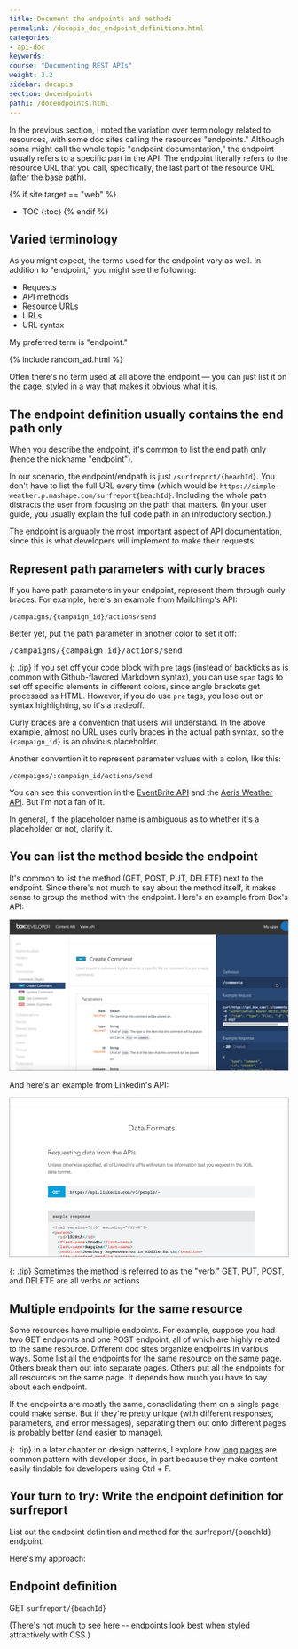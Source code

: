 ```yaml
---
title: Document the endpoints and methods
permalink: /docapis_doc_endpoint_definitions.html
categories:
- api-doc
keywords:
course: "Documenting REST APIs"
weight: 3.2
sidebar: docapis
section: docendpoints 
path1: /docendpoints.html
---
```


In the previous section, I noted the variation over terminology related to resources, with some doc sites calling the resources "endpoints." Although some might call the whole topic "endpoint documentation," the endpoint usually refers to a specific part in the API. The endpoint literally refers to the resource URL that you call, specifically, the last part of the resource URL (after the base path).

{% if site.target == "web" %}
* TOC
{:toc}
{% endif %}

## Varied terminology

As you might expect, the terms used for the endpoint vary as well. In addition to "endpoint," you might see the following:

* Requests
* API methods
* Resource URLs
* URLs
* URL syntax

My preferred term is "endpoint."

{% include random_ad.html %}

Often there's no term used at all above the endpoint &mdash; you can just list it on the page, styled in a way that makes it obvious what it is.

## The endpoint definition usually contains the end path only

When you describe the endpoint, it's common to list the end path only (hence the nickname "endpoint").

In our scenario, the endpoint/endpath is just `/surfreport/{beachId}`. You don't have to list the full URL every time (which would be `https://simple-weather.p.mashape.com/surfreport{beachId}`. Including the whole path distracts the user from focusing on the path that matters. (In your user guide, you usually explain the full code path in an introductory section.)

The endpoint is arguably the most important aspect of API documentation, since this is what developers will implement to make their requests.

## Represent path parameters with curly braces

If you have path parameters in your endpoint, represent them through curly braces. For example, here's an example from Mailchimp's API:

```
/campaigns/{campaign_id}/actions/send
```

Better yet, put the path parameter in another color to set it off:

<pre>
/campaigns/<span class="parameter">{campaign_id}</span>/actions/send
</pre>

{: .tip}
If you set off your code block with `pre` tags (instead of backticks as is common with Github-flavored Markdown syntax), you can use `span` tags to set off specific elements in different colors, since angle brackets get processed as HTML. However, if you do use `pre` tags, you lose out on syntax highlighting, so it's a tradeoff.

Curly braces are a convention that users will understand. In the above example, almost no URL uses curly braces in the actual path syntax, so the `{campaign_id}` is an obvious placeholder.

Another convention it to represent parameter values with a colon, like this:

```
/campaigns/:campaign_id/actions/send
```

You can see this convention in the [EventBrite API](https://www.eventbrite.com/developer/v3/) and the [Aeris Weather API](http://www.aerisweather.com/support/docs/api/). But I'm not a fan of it.

In general, if the placeholder name is ambiguous as to whether it's a placeholder or not, clarify it.

## You can list the method beside the endpoint

It's common to list the method (GET, POST, PUT, DELETE) next to the endpoint. Since there's not much to say about the method itself, it makes sense to group the method with the endpoint. Here's an example from Box's API:

<a href="https://box-content.readme.io/#comment-object"><img src="images/methodwithendpoint.png" alt="Box API" /></a>

And here's an example from Linkedin's API:

<a class="noCrossRef" href="https://developer.linkedin.com/docs/rest-api"><img src="images/linkedinexample.png" alt="Linkedin Example" /></a>

{: .tip}
Sometimes the method is referred to as the "verb." GET, PUT, POST, and DELETE are all verbs or actions.

## Multiple endpoints for the same resource

Some resources have multiple endpoints. For example, suppose you had two GET endpoints and one POST endpoint, all of which are highly related to the same resource. Different doc sites organize endpoints in various ways. Some list all the endpoints for the same resource on the same page. Others break them out into separate pages. Others put all the endpoints for all resources on the same page. It depends how much you have to say about each endpoint.

If the endpoints are mostly the same, consolidating them on a single page could make sense. But if they're pretty unique (with different responses, parameters, and error messages), separating them out onto different pages is probably better (and easier to manage).

{: .tip}
In a later chapter on design patterns, I explore how [long pages](pubapis_longish_pages.html) are common pattern with developer docs, in part because they make content easily findable for developers using Ctrl + F.

## Your turn to try: Write the endpoint definition for surfreport

List out the endpoint definition and method for the surfreport/{beachId} endpoint.

Here's my approach:

<div class="docSample">

<h2>Endpoint definition</h2>

<span class="label label-default">GET</span> <code>surfreport/{beachId}</code>
</div>

(There's not much to see here -- endpoints look best when styled attractively with CSS.)

